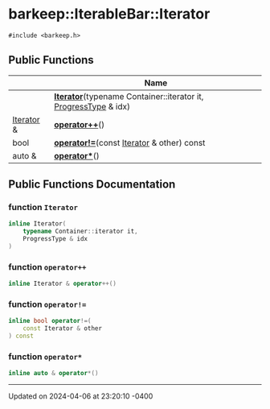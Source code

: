 # barkeep::IterableBar::Iterator





`#include <barkeep.h>`

## Public Functions

<span class="api-table">

|                | Name           |
| -------------- | -------------- |
| <span class="codey"> </span>|  <span class="codey">  **[Iterator](api/Classes/classbarkeep_1_1_iterable_bar_1_1_iterator.md#function-iterator)**(typename Container::iterator it, [ProgressType](api/Classes/classbarkeep_1_1_iterable_bar.md#using-progresstype) & idx)</span> |
| <span class="codey"> [Iterator](api/Classes/classbarkeep_1_1_iterable_bar_1_1_iterator.md) & </span>|  <span class="codey">  **[operator++](api/Classes/classbarkeep_1_1_iterable_bar_1_1_iterator.md#function-operator++)**()</span> |
| <span class="codey"> bool </span>|  <span class="codey">  **[operator!=](api/Classes/classbarkeep_1_1_iterable_bar_1_1_iterator.md#function-operator!=)**(const [Iterator](api/Classes/classbarkeep_1_1_iterable_bar_1_1_iterator.md) & other) const</span> |
| <span class="codey"> auto & </span>|  <span class="codey">  **[operator*](api/Classes/classbarkeep_1_1_iterable_bar_1_1_iterator.md#function-operator*)**()</span> |


</span>

## Public Functions Documentation

### function `Iterator`

```cpp
inline Iterator(
    typename Container::iterator it,
    ProgressType & idx
)
```


### function `operator++`

```cpp
inline Iterator & operator++()
```


### function `operator!=`

```cpp
inline bool operator!=(
    const Iterator & other
) const
```


### function `operator*`

```cpp
inline auto & operator*()
```


-------------------------------

Updated on 2024-04-06 at 23:20:10 -0400